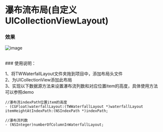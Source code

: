 瀑布流布局(自定义UICollectionViewLayout)
==========
### 效果

![image](https://github.com/towey/WaterfallLayoutDemo/blob/master/gif/waterfall.gif)

<br/>
### 使用说明：

1、将TWWaterfallLayout文件夹拖到项目中，添加布局头文件
<br/>
2、为UICollectionView添加此布局
<br/>
3、实现以下数据源方法来设置瀑布流列数和对应位置item的高度，具体使用方法可以参照demo

```objc
//瀑布流indexPath位置item的高度
- (CGFloat)waterfallLayout:(TWWaterfallLayout *)waterfallLayout itemHeightAtIndexPath:(NSIndexPath *)indexPath;

//瀑布流列数
- (NSInteger)numberOfColumnInWaterfallLayout;
```

